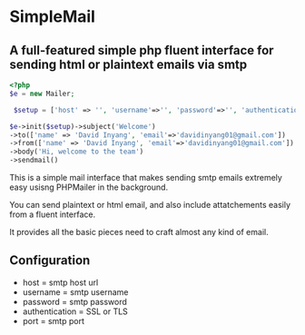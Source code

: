 # SimpleMail 
## A full-featured simple php fluent interface for sending html or plaintext emails via smtp



```php
<?php
$e = new Mailer;

 $setup = ['host' => '', 'username'=>'', 'password'=>'', 'authentication'=>'', 'port'=>''  ]

$e->init($setup)->subject('Welcome')
->to(['name' => 'David Inyang', 'email'=>'davidinyang01@gmail.com'])
->from(['name' => 'David Inyang', 'email'=>'davidinyang01@gmail.com'])
->body('Hi, welcome to the team')
->sendmail()
```


This is a simple mail interface that makes sending smtp emails extremely easy usisng PHPMailer in the background.

You can send plaintext or html email, and also include attatchements easily from a fluent interface.

It provides all the basic pieces need to craft almost any kind of email.

## Configuration

- host = smtp host url
- username = smtp username
- password = smtp password
- authentication = SSL or TLS
- port = smtp port